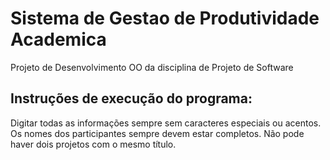 # Sistema de Gestao de Produtividade Academica

Projeto de Desenvolvimento OO da disciplina de Projeto de Software

## Instruções de execução do programa:
Digitar todas as informações sempre sem caracteres especiais ou acentos. Os nomes dos participantes sempre devem estar completos. Não pode haver dois projetos com o mesmo título. 
